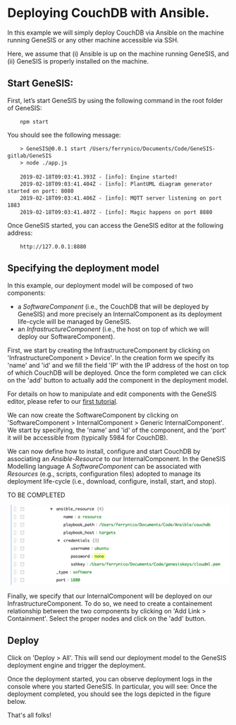 # Deploying CouchDB with Ansible.

In this example we will simply deploy CouchDB via Ansible on the machine running GeneSIS or any other machine accessible via SSH. 

Here, we assume that (i) Ansible is up on the machine running GeneSIS, and (ii) GeneSIS is properly installed on the machine.

## Start GeneSIS:

First, let’s start GeneSIS by using the following command in the root folder of GeneSIS:

        npm start

You should see the following message:

        > GeneSIS@0.0.1 start /Users/ferrynico/Documents/Code/GeneSIS-gitlab/GeneSIS
        > node ./app.js
        
        2019-02-18T09:03:41.393Z - [info]: Engine started!
        2019-02-18T09:03:41.404Z - [info]: PlantUML diagram generator started on port: 8080
        2019-02-18T09:03:41.406Z - [info]: MQTT server listening on port 1883
        2019-02-18T09:03:41.407Z - [info]: Magic happens on port 8880

Once GeneSIS started, you can access the GeneSIS editor at the following address:

        http://127.0.0.1:8880

## Specifying the deployment model

In this example, our deployment model will be composed of two components: 
* a _SoftwareComponent_ (i.e., the CouchDB that will be deployed by GeneSIS) and more precisely an InternalComponent as its deployment life-cycle will be managed by GeneSIS.
* an _InfrastructureComponent_ (i.e., the host on top of which we will deploy our SoftwareComponent).

First, we start by creating the InfrastructureComponent by clicking on 'InfrastructureComponent > Device'.
In the creation form we specify its 'name' and 'id' and we fill the field 'IP' with the IP address of the host on top of which CouchDB will be deployed. Once the form completed we can click on the 'add' button to actually add the component in the deployment model.

For details on how to manipulate and edit components with the GeneSIS editor, please refer to our [first tutorial](https://gitlab.com/enact/GeneSIS/tree/master/docs/examples/1.nodered_localhost).

We can now create the SoftwareComponent by clicking on 'SoftwareComponent > InternalComponent > Generic InternalComponent'.
We start by specifying, the 'name' and 'id' of the component, and the 'port' it will be accessible from (typically 5984 for CouchDB).

We can now define how to install, configure and start CouchDB by associating an _Ansible-Resource_ to our InternalComponent. In the GeneSIS Modelling language A _SoftwareComponent_ can be associated with _Resources_ (e.g., scripts, configuration files) adopted to manage its deployment life-cycle (i.e., download, configure, install, start, and stop).

TO BE COMPLETED

![alt text](./images/resource.png "Ansible-resource")

Finally, we specify that our InternalComponent will be deployed on our InfrastructureComponent. To do so, we need to create a containement relationship between the two components by clicking on 'Add Link > Containment'.
Select the proper nodes and click on the 'add' button.

## Deploy
Click on 'Deploy > All'. This will send our deployment model to the GeneSIS deployment engine and trigger the deployment.

Once the deployment started, you can observe deployment logs in the console where you started GeneSIS. In particular, you will see: 
Once the deployment completed, you should see the logs depicted in the figure below.

That's all folks!



